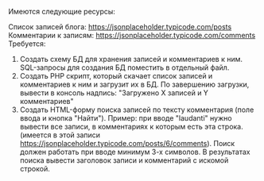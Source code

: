 Имеются следующие ресурсы:

Список записей блога: https://jsonplaceholder.typicode.com/posts 
Комментарии к записям: https://jsonplaceholder.typicode.com/comments   
Требуется: 
1. Создать схему БД для хранения записей и комментариев к ним. SQL-запросы для создания БД поместить в отдельный файл.  
2. Создать PHP скрипт, который скачает список записей и комментариев к ним и загрузит их в БД. По завершению загрузки, вывести в консоль надпись: "Загружено Х записей и Y комментариев"  
3. Создать HTML-форму поиска записей по тексту комментария (поле ввода и кнопка "Найти"). Пример: при вводе "laudanti" нужно вывести все записи, в комментариях к которым есть эта строка. (имеется в этой записи https://jsonplaceholder.typicode.com/posts/6/comments). Поиск должен работать при вводе минимум 3-х символов. В результатах поиска вывести заголовок записи и комментарий с искомой строкой.
